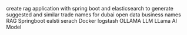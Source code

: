 create rag application with spring boot and elasticsearch to generate suggested and similar trade names for dubai open data business names
RAG Springboot ealsti serach Docker logstash OLLAMA LLM LLama AI Model
